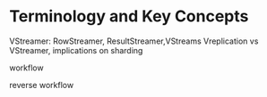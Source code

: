 # Terminology and Key Concepts

VStreamer: RowStreamer, ResultStreamer,VStreams
Vreplication vs VStreamer, implications on sharding


workflow

reverse workflow
